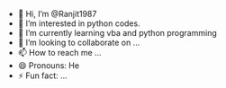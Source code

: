 - 👋 Hi, I’m @Ranjit1987
- 👀 I’m interested in python codes.
- 🌱 I’m currently learning vba and python programming 
- 💞️ I’m looking to collaborate on ...
- 📫 How to reach me ...
- 😄 Pronouns: He
- ⚡ Fun fact: ...

<!---
Ranjit1987/Ranjit1987 is a ✨ special ✨ repository because its `README.md` (this file) appears on your GitHub profile.
You can click the Preview link to take a look at your changes.
--->
